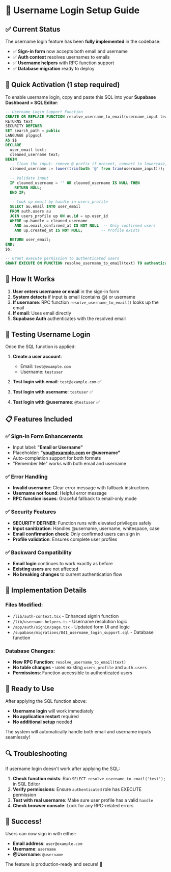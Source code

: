 # 🔐 Username Login Setup Guide

## ✅ Current Status

The username login feature has been **fully implemented** in the codebase:

- ✅ **Sign-in form** now accepts both email and username
- ✅ **Auth context** resolves usernames to emails
- ✅ **Username helpers** with RPC function support
- ✅ **Database migration** ready to deploy

## 🚀 Quick Activation (1 step required)

To enable username login, copy and paste this SQL into your **Supabase Dashboard > SQL Editor**:

```sql
-- Username Login Support Function
CREATE OR REPLACE FUNCTION resolve_username_to_email(username_input text)
RETURNS text
SECURITY DEFINER
SET search_path = public
LANGUAGE plpgsql
AS $$
DECLARE
  user_email text;
  cleaned_username text;
BEGIN
  -- Clean the input: remove @ prefix if present, convert to lowercase, trim whitespace
  cleaned_username := lower(trim(both '@' from trim(username_input)));
  
  -- Validate input
  IF cleaned_username = '' OR cleaned_username IS NULL THEN
    RETURN NULL;
  END IF;
  
  -- Look up email by handle in users_profile
  SELECT au.email INTO user_email
  FROM auth.users au
  JOIN users_profile up ON au.id = up.user_id
  WHERE up.handle = cleaned_username
    AND au.email_confirmed_at IS NOT NULL  -- Only confirmed users
    AND up.created_at IS NOT NULL;        -- Profile exists
  
  RETURN user_email;
END;
$$;

-- Grant execute permission to authenticated users
GRANT EXECUTE ON FUNCTION resolve_username_to_email(text) TO authenticated;
```

## 🎯 How It Works

1. **User enters username or email** in the sign-in form
2. **System detects** if input is email (contains @) or username
3. **If username**: RPC function `resolve_username_to_email()` looks up the email
4. **If email**: Uses email directly
5. **Supabase Auth** authenticates with the resolved email

## 🧪 Testing Username Login

Once the SQL function is applied:

1. **Create a user account**:
   - Email: `test@example.com`
   - Username: `testuser`

2. **Test login with email**: `test@example.com` ✅
3. **Test login with username**: `testuser` ✅
4. **Test login with @username**: `@testuser` ✅

## 📋 Features Included

### ✅ Sign-In Form Enhancements
- Input label: **"Email or Username"**
- Placeholder: **"you@example.com or @username"**  
- Auto-completion support for both formats
- "Remember Me" works with both email and username

### ✅ Error Handling
- **Invalid username**: Clear error message with fallback instructions
- **Username not found**: Helpful error message
- **RPC function issues**: Graceful fallback to email-only mode

### ✅ Security Features
- **SECURITY DEFINER**: Function runs with elevated privileges safely
- **Input sanitization**: Handles @username, username, whitespace, case
- **Email confirmation check**: Only confirmed users can sign in
- **Profile validation**: Ensures complete user profiles

### ✅ Backward Compatibility
- **Email login** continues to work exactly as before
- **Existing users** are not affected
- **No breaking changes** to current authentication flow

## 🔧 Implementation Details

### Files Modified:
- `/lib/auth-context.tsx` - Enhanced signIn function
- `/lib/username-helpers.ts` - Username resolution logic
- `/app/auth/signin/page.tsx` - Updated form UI and logic
- `/supabase/migrations/041_username_login_support.sql` - Database function

### Database Changes:
- **New RPC Function**: `resolve_username_to_email(text)`
- **No table changes** - uses existing `users_profile` and `auth.users`
- **Permissions**: Function accessible to authenticated users

## 🚀 Ready to Use

After applying the SQL function above:

- **Username login** will work immediately
- **No application restart** required
- **No additional setup** needed

The system will automatically handle both email and username inputs seamlessly!

## 🔍 Troubleshooting

If username login doesn't work after applying the SQL:

1. **Check function exists**: Run `SELECT resolve_username_to_email('test');` in SQL Editor
2. **Verify permissions**: Ensure `authenticated` role has EXECUTE permission  
3. **Test with real username**: Make sure user profile has a valid `handle`
4. **Check browser console**: Look for any RPC-related errors

## 🎉 Success!

Users can now sign in with either:
- **Email address**: `user@example.com`
- **Username**: `username`  
- **@Username**: `@username`

The feature is production-ready and secure! 🚀